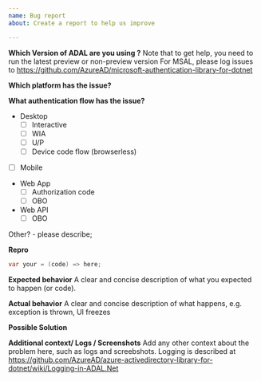 ```yaml
---
name: Bug report
about: Create a report to help us improve

---
```


**Which Version of ADAL are you using ?**
Note that to get help, you need to run the latest preview or non-preview version
For MSAL, please log issues to https://github.com/AzureAD/microsoft-authentication-library-for-dotnet
<!-- E.g. ADAL 3.19.8, ADAL 4.0.0-preview -->

**Which platform has the issue?**
<!-- Ex: net45, netcore, UWP, xamarin android, xamarin iOS -->

**What authentication flow has the issue?**
* Desktop 
    * [ ] Interactive
    * [ ] WIA
    * [ ] U/P
    * [ ] Device code flow (browserless)
* [ ] Mobile
* Web App
    * [ ] Authorization code
    * [ ] OBO
* Web API
    * [ ] OBO

Other? - please describe;

**Repro**

```csharp
var your = (code) => here;
```

**Expected behavior**
A clear and concise description of what you expected to happen (or code).

**Actual behavior**
A clear and concise description of what happens, e.g. exception is thrown, UI freezes  

**Possible Solution**
<!--- Only if you have suggestions on a fix for the bug -->

**Additional context/ Logs / Screenshots**
Add any other context about the problem here, such as logs and screebshots. Logging is described at https://github.com/AzureAD/azure-activedirectory-library-for-dotnet/wiki/Logging-in-ADAL.Net
